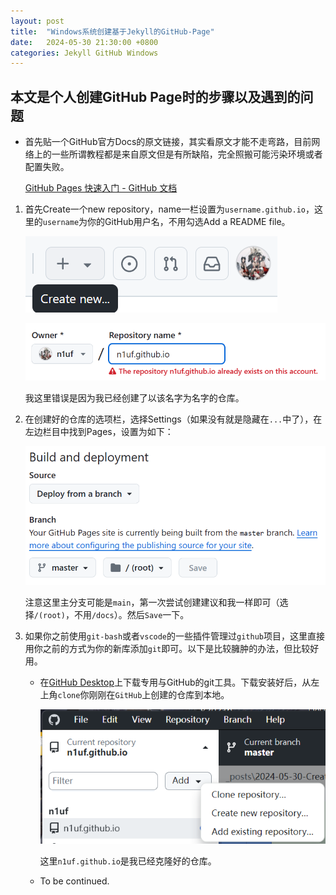 ```yaml
---
layout: post
title:  "Windows系统创建基于Jekyll的GitHub-Page"
date:   2024-05-30 21:30:00 +0800
categories: Jekyll GitHub Windows
---
```

## 本文是个人创建GitHub Page时的步骤以及遇到的问题

* 首先贴一个GitHub官方Docs的原文链接，其实看原文才能不走弯路，目前网络上的一些所谓教程都是来自原文但是有所缺陷，完全照搬可能污染环境或者配置失败。

  [GitHub Pages 快速入门 - GitHub 文档](https://docs.github.com/zh/pages/quickstart)

1. 首先Create一个new repository，name一栏设置为`username.github.io`，这里的`username`为你的GitHub用户名，不用勾选Add a README file。

   ![](https://github.com/n1uf/n1uf.github.io/raw/master/img/3_1.png)

   ![](https://github.com/n1uf/n1uf.github.io/raw/master/img/3_2.png)

   我这里错误是因为我已经创建了以该名字为名字的仓库。

2. 在创建好的仓库的选项栏，选择Settings（如果没有就是隐藏在`...`中了），在左边栏目中找到Pages，设置为如下：

   ![](https://github.com/n1uf/n1uf.github.io/raw/master/img/3_3.png)

   注意这里主分支可能是`main`，第一次尝试创建建议和我一样即可（选择`/(root)`，不用`/docs`）。然后`Save`一下。

3. 如果你之前使用`git-bash`或者`vscode`的一些插件管理过`github`项目，这里直接用你之前的方式为你的新库添加`git`即可。以下是比较臃肿的办法，但比较好用。

   * 在[GitHub Desktop](https://desktop.github.com/)上下载专用与GitHub的git工具。下载安装好后，从左上角`clone`你刚刚在`GitHub`上创建的仓库到本地。

     ![](https://github.com/n1uf/n1uf.github.io/raw/master/img/3_4.png)

     这里`n1uf.github.io`是我已经克隆好的仓库。

   * To be continued.
